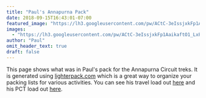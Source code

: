```yaml
---
title: "Paul's Annapurna Pack"
date: 2018-09-15T16:43:01-07:00
featured_image: "https://lh3.googleusercontent.com/pw/ACtC-3eIssjxkFp1AaikaftO1_LxPOL7eICAMADI2cxJFeV39ovJ5ii72Pj8DUHUo8b1VJukEHc3fpn-hZ8bqbrSgM1-W0pXj1vMXizJksE4LhVRj8FLj4lXvoE7eo74Id2FVqUa61cGR3gny1ZOPajWqgDXWA=w1210-h908-no"
images:
  - "https://lh3.googleusercontent.com/pw/ACtC-3eIssjxkFp1AaikaftO1_LxPOL7eICAMADI2cxJFeV39ovJ5ii72Pj8DUHUo8b1VJukEHc3fpn-hZ8bqbrSgM1-W0pXj1vMXizJksE4LhVRj8FLj4lXvoE7eo74Id2FVqUa61cGR3gny1ZOPajWqgDXWA=w1210-h908-no"
author: "Paul"
omit_header_text: true
draft: false
---
```


This page shows what was in Paul's pack for the Annapurna Circuit treks. It is generated using [lighterpack.com](https://lighterpack.com) which is a great way to organize your packing lists for various activities. You can see his travel load out [here](/packs/paulspack) and his PCT load out [here](/packs/pauls-pct-pack/).
<!--more-->
<script src="https://lighterpack.com/e/bjjjxs"></script><div id="bjjjxs"></div>
